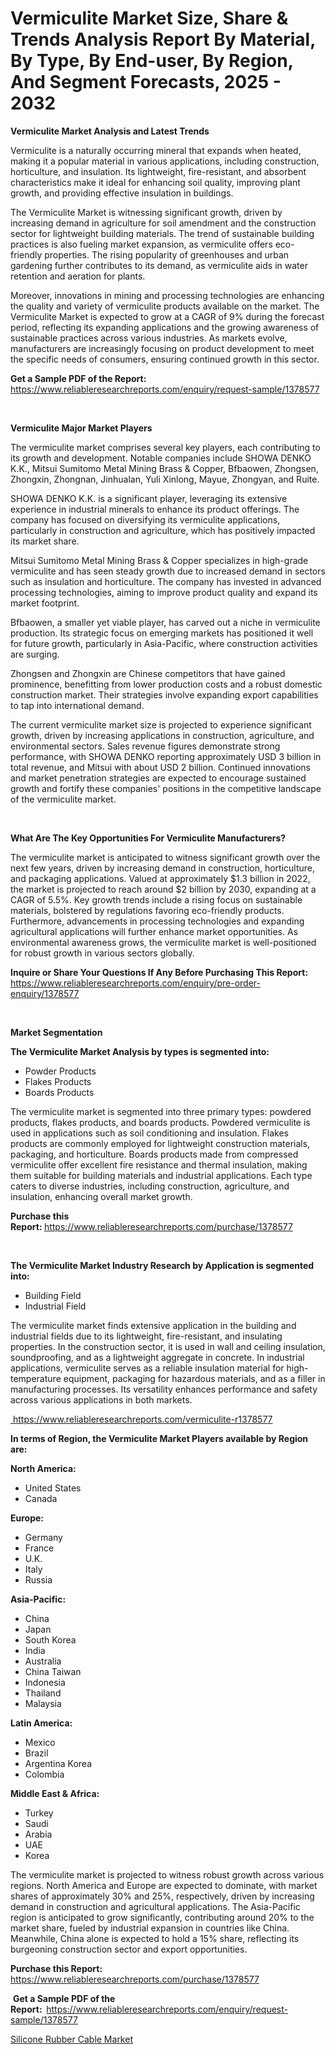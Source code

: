 <p><h1>Vermiculite Market Size, Share & Trends Analysis Report By Material, By Type, By End-user, By Region, And Segment Forecasts, 2025 - 2032</h1></p><p><strong>Vermiculite Market Analysis and Latest Trends</strong></p>
<p><p>Vermiculite is a naturally occurring mineral that expands when heated, making it a popular material in various applications, including construction, horticulture, and insulation. Its lightweight, fire-resistant, and absorbent characteristics make it ideal for enhancing soil quality, improving plant growth, and providing effective insulation in buildings.</p><p>The Vermiculite Market is witnessing significant growth, driven by increasing demand in agriculture for soil amendment and the construction sector for lightweight building materials. The trend of sustainable building practices is also fueling market expansion, as vermiculite offers eco-friendly properties. The rising popularity of greenhouses and urban gardening further contributes to its demand, as vermiculite aids in water retention and aeration for plants.</p><p>Moreover, innovations in mining and processing technologies are enhancing the quality and variety of vermiculite products available on the market. The Vermiculite Market is expected to grow at a CAGR of 9% during the forecast period, reflecting its expanding applications and the growing awareness of sustainable practices across various industries. As markets evolve, manufacturers are increasingly focusing on product development to meet the specific needs of consumers, ensuring continued growth in this sector.</p></p>
<p><strong>Get a Sample PDF of the Report:&nbsp;</strong> <a href="https://www.reliableresearchreports.com/enquiry/request-sample/1378577?utm_campaign=3090&utm_medium=2&utm_source=Github&utm_content=ia&utm_term=31032025&utm_id=vermiculite">https://www.reliableresearchreports.com/enquiry/request-sample/1378577</a></p>
<p>&nbsp;</p>
<p><strong>Vermiculite Major Market Players</strong></p>
<p><p>The vermiculite market comprises several key players, each contributing to its growth and development. Notable companies include SHOWA DENKO K.K., Mitsui Sumitomo Metal Mining Brass & Copper, Bfbaowen, Zhongsen, Zhongxin, Zhongnan, Jinhualan, Yuli Xinlong, Mayue, Zhongyan, and Ruite. </p><p>SHOWA DENKO K.K. is a significant player, leveraging its extensive experience in industrial minerals to enhance its product offerings. The company has focused on diversifying its vermiculite applications, particularly in construction and agriculture, which has positively impacted its market share.</p><p>Mitsui Sumitomo Metal Mining Brass & Copper specializes in high-grade vermiculite and has seen steady growth due to increased demand in sectors such as insulation and horticulture. The company has invested in advanced processing technologies, aiming to improve product quality and expand its market footprint.</p><p>Bfbaowen, a smaller yet viable player, has carved out a niche in vermiculite production. Its strategic focus on emerging markets has positioned it well for future growth, particularly in Asia-Pacific, where construction activities are surging.</p><p>Zhongsen and Zhongxin are Chinese competitors that have gained prominence, benefitting from lower production costs and a robust domestic construction market. Their strategies involve expanding export capabilities to tap into international demand.</p><p>The current vermiculite market size is projected to experience significant growth, driven by increasing applications in construction, agriculture, and environmental sectors. Sales revenue figures demonstrate strong performance, with SHOWA DENKO reporting approximately USD 3 billion in total revenue, and Mitsui with about USD 2 billion. Continued innovations and market penetration strategies are expected to encourage sustained growth and fortify these companies' positions in the competitive landscape of the vermiculite market.</p></p>
<p>&nbsp;</p>
<p><strong>What Are The Key Opportunities For Vermiculite Manufacturers?</strong></p>
<p><p>The vermiculite market is anticipated to witness significant growth over the next few years, driven by increasing demand in construction, horticulture, and packaging applications. Valued at approximately $1.3 billion in 2022, the market is projected to reach around $2 billion by 2030, expanding at a CAGR of 5.5%. Key growth trends include a rising focus on sustainable materials, bolstered by regulations favoring eco-friendly products. Furthermore, advancements in processing technologies and expanding agricultural applications will further enhance market opportunities. As environmental awareness grows, the vermiculite market is well-positioned for robust growth in various sectors globally.</p></p>
<p><strong>Inquire or Share Your Questions If Any Before Purchasing This Report:</strong> <a href="https://www.reliableresearchreports.com/enquiry/pre-order-enquiry/1378577?utm_campaign=3090&utm_medium=2&utm_source=Github&utm_content=ia&utm_term=31032025&utm_id=vermiculite">https://www.reliableresearchreports.com/enquiry/pre-order-enquiry/1378577</a></p>
<p>&nbsp;</p>
<p><strong>Market Segmentation</strong></p>
<p><strong>The Vermiculite Market Analysis by types is segmented into:</strong></p>
<p><ul><li>Powder Products</li><li>Flakes Products</li><li>Boards Products</li></ul></p>
<p><p>The vermiculite market is segmented into three primary types: powdered products, flakes products, and boards products. Powdered vermiculite is used in applications such as soil conditioning and insulation. Flakes products are commonly employed for lightweight construction materials, packaging, and horticulture. Boards products made from compressed vermiculite offer excellent fire resistance and thermal insulation, making them suitable for building materials and industrial applications. Each type caters to diverse industries, including construction, agriculture, and insulation, enhancing overall market growth.</p></p>
<p><strong>Purchase this Report:&nbsp;</strong><a href="https://www.reliableresearchreports.com/purchase/1378577?utm_campaign=3090&utm_medium=2&utm_source=Github&utm_content=ia&utm_term=31032025&utm_id=vermiculite">https://www.reliableresearchreports.com/purchase/1378577</a></p>
<p>&nbsp;</p>
<p><strong>The Vermiculite Market Industry Research by Application is segmented into:</strong></p>
<p><ul><li>Building Field</li><li>Industrial Field</li></ul></p>
<p><p>The vermiculite market finds extensive application in the building and industrial fields due to its lightweight, fire-resistant, and insulating properties. In the construction sector, it is used in wall and ceiling insulation, soundproofing, and as a lightweight aggregate in concrete. In industrial applications, vermiculite serves as a reliable insulation material for high-temperature equipment, packaging for hazardous materials, and as a filler in manufacturing processes. Its versatility enhances performance and safety across various applications in both markets.</p></p>
<p><a href="https://www.reliableresearchreports.com/vermiculite-r1378577?utm_campaign=3090&utm_medium=2&utm_source=Github&utm_content=ia&utm_term=31032025&utm_id=vermiculite">&nbsp;https://www.reliableresearchreports.com/vermiculite-r1378577</a></p>
<p><strong>In terms of Region, the Vermiculite Market Players available by Region are:</strong></p>
<p>
    <p> <strong> North America: </strong>
        <ul>
            <li>United States</li>
            <li>Canada</li>
        </ul>
        </p> 
    <p> <strong> Europe: </strong>
        <ul>
            <li>Germany</li>
            <li>France</li>
            <li>U.K.</li>
            <li>Italy</li>
            <li>Russia</li>
        </ul>
        </p> 
    <p> <strong> Asia-Pacific: </strong>
        <ul>
            <li>China</li>
            <li>Japan</li>
            <li>South Korea</li>
            <li>India</li>
            <li>Australia</li>
            <li>China Taiwan</li>
            <li>Indonesia</li>
            <li>Thailand</li>
            <li>Malaysia</li>
        </ul>
        </p> 
    <p> <strong> Latin America: </strong>
        <ul>
            <li>Mexico</li>
            <li>Brazil</li>
            <li>Argentina Korea</li>
            <li>Colombia</li>
        </ul>
        </p> 
    <p> <strong> Middle East & Africa: </strong>
        <ul>
            <li>Turkey</li>
            <li>Saudi</li>
            <li>Arabia</li>
            <li>UAE</li>
            <li>Korea</li>
        </ul>
    </p>
    </p>
<p><p>The vermiculite market is projected to witness robust growth across various regions. North America and Europe are expected to dominate, with market shares of approximately 30% and 25%, respectively, driven by increasing demand in construction and agricultural applications. The Asia-Pacific region is anticipated to grow significantly, contributing around 20% to the market share, fueled by industrial expansion in countries like China. Meanwhile, China alone is expected to hold a 15% share, reflecting its burgeoning construction sector and export opportunities.</p></p>
<p><strong>Purchase this Report: </strong><a href="https://www.reliableresearchreports.com/purchase/1378577?utm_campaign=3090&utm_medium=2&utm_source=Github&utm_content=ia&utm_term=31032025&utm_id=vermiculite">https://www.reliableresearchreports.com/purchase/1378577</a></p>
<p>&nbsp;<strong>Get a Sample PDF of the Report:&nbsp;&nbsp;</strong><a href="https://www.reliableresearchreports.com/enquiry/request-sample/1378577?utm_campaign=3090&utm_medium=2&utm_source=Github&utm_content=ia&utm_term=31032025&utm_id=vermiculite">https://www.reliableresearchreports.com/enquiry/request-sample/1378577</a></p>
<p><strong></strong></p>
<p><p><a href="https://github.com/elodielamto06/Market-Research-Report-List-1/blob/main/silicone-rubber-cable-market.md?utm_campaign=3090&utm_medium=2&utm_source=Github&utm_content=ia&utm_term=31032025&utm_id=vermiculite">Silicone Rubber Cable Market</a></p></p>